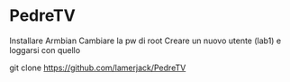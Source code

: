 # PedreTV
Installare Armbian
Cambiare la pw di root
Creare un nuovo utente (lab1) e loggarsi con quello

git clone https://github.com/lamerjack/PedreTV

